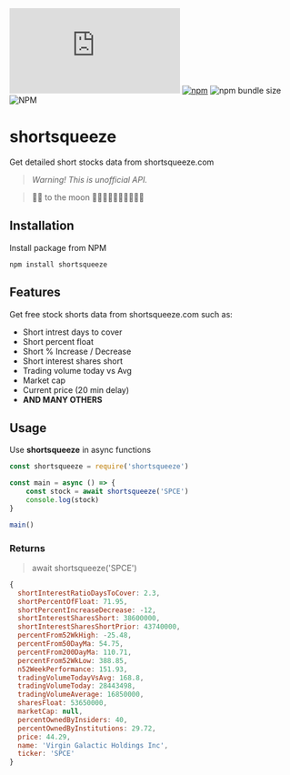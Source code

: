 ![GitHub Workflow Status](https://img.shields.io/github/workflow/status/samgozman/shortsqueeze/Shortsqueeze%20Node.js) 
[![npm](https://img.shields.io/npm/v/shortsqueeze)](https://www.npmjs.com/package/shortsqueeze)
![npm bundle size](https://img.shields.io/bundlephobia/min/shortsqueeze)
![NPM](https://img.shields.io/npm/l/shortsqueeze)

# shortsqueeze

Get detailed short stocks data from shortsqueeze.com

> *Warning! This is unofficial API.*

> 💎🙌 to the moon 🚀🚀🚀🚀🚀🚀🚀🚀🚀🚀

## Installation
Install package from NPM

```
npm install shortsqueeze
```

## Features
Get free stock shorts data from shortsqueeze.com such as: 

* Short intrest days to cover
* Short percent float
* Short % Increase / Decrease
* Short interest shares short
* Trading volume today vs Avg
* Market cap
* Current price (20 min delay)
* **AND MANY OTHERS**

## Usage
Use **shortsqueeze** in async functions

```javascript
const shortsqueeze = require('shortsqueeze')

const main = async () => {
	const stock = await shortsqueeze('SPCE')
	console.log(stock)
}

main()
```
### Returns
> await shortsqueeze('SPCE')

```javascript
{
  shortInterestRatioDaysToCover: 2.3,
  shortPercentOfFloat: 71.95,
  shortPercentIncreaseDecrease: -12,
  shortInterestSharesShort: 38600000,
  shortInterestSharesShortPrior: 43740000,
  percentFrom52WkHigh: -25.48,
  percentFrom50DayMa: 54.75,
  percentFrom200DayMa: 110.71,
  percentFrom52WkLow: 388.85,
  n52WeekPerformance: 151.93,
  tradingVolumeTodayVsAvg: 168.8,
  tradingVolumeToday: 28443498,
  tradingVolumeAverage: 16850000,
  sharesFloat: 53650000,
  marketCap: null,
  percentOwnedByInsiders: 40,
  percentOwnedByInstitutions: 29.72,
  price: 44.29,
  name: 'Virgin Galactic Holdings Inc',
  ticker: 'SPCE'
}
```
